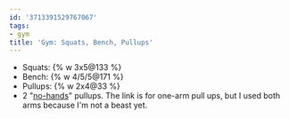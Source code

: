 ```yaml
---
id: '3713391529767067'
tags:
- gym
title: 'Gym: Squats, Bench, Pullups'
---
```


- Squats: {% w 3x5@133 %}
- Bench: {% w 4/5/5@171 %}
- Pullups: {% w 2x4@33 %} 
- 2 "[no-hands](http://www.beastskills.com/no-handed-one-arm-chin-up/)" pullups. The link is for one-arm pull ups, but I used both arms because I'm not a beast yet.

